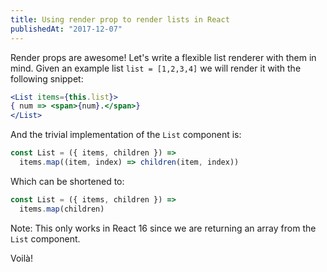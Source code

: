 ```yaml
---
title: Using render prop to render lists in React
publishedAt: "2017-12-07"
---
```


Render props are awesome! Let's write a flexible list renderer with them in mind. Given an example list `list = [1,2,3,4]` we will render it with the following snippet:

```jsx
<List items={this.list}>
{ num => <span>{num}.</span>}
</List>
```

And the trivial implementation of the `List` component is:

```jsx
const List = ({ items, children }) =>
  items.map((item, index) => children(item, index))
```

Which can be shortened to:

```jsx
const List = ({ items, children }) =>
  items.map(children)
```

   Note: This only works in React 16 since we are returning an array from the `List` component.

Voilà!